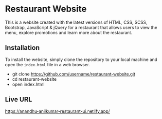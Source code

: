 # Restaurant Website

This is a website created with the latest versions of HTML, CSS, SCSS, Bootstrap, JavaScript & jQuery for a restaurant that allows users to view the menu, explore promotions and learn more about the restaurant.


## Installation

To install the website, simply clone the repository to your local machine and open the `index.html` file in a web browser.

* git clone https://github.com/username/restaurant-website.git
* cd restaurant-website
* open index.html


## Live URL

https://anandhu-anilkumar-restaurant-ui.netlify.app/